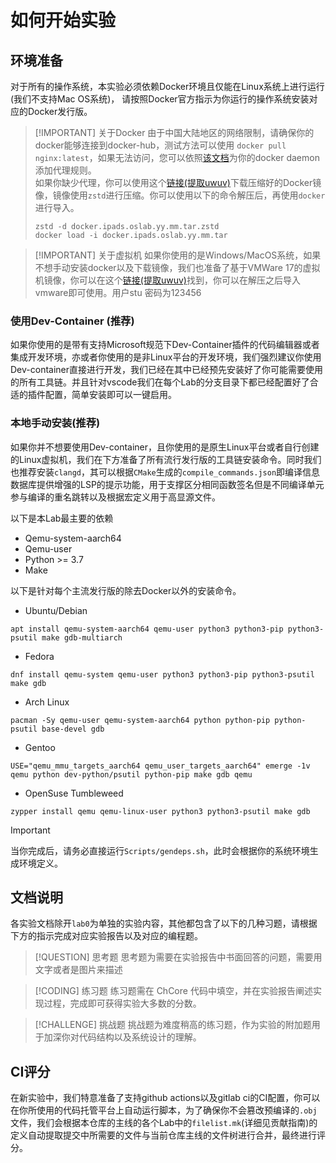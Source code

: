 # 如何开始实验

<!-- toc -->

## 环境准备

对于所有的操作系统，本实验必须依赖Docker环境且仅能在Linux系统上进行运行(我们不支持Mac OS系统)，
请按照Docker官方指示为你运行的操作系统安装对应的Docker发行版。

> [!IMPORTANT] 关于Docker
> 由于中国大陆地区的网络限制，请确保你的docker能够连接到docker-hub，测试方法可以使用 `docker pull nginx:latest`，如果无法访问，您可以依照[该文档](https://docs.docker.com/engine/daemon/)为你的docker daemon添加代理规则。  
> 如果你缺少代理，你可以使用这个[链接(提取uwuv)](https://pan.baidu.com/s/1ipbMZ-C1Qk0S9PGDDMMy6w)下载压缩好的Docker镜像，镜像使用`zstd`进行压缩。你可以使用以下的命令解压后，再使用`docker`进行导入。
>
> ```
> zstd -d docker.ipads.oslab.yy.mm.tar.zstd
> docker load -i docker.ipads.oslab.yy.mm.tar
> ```

> [!IMPORTANT] 关于虚拟机
> 如果你使用的是Windows/MacOS系统，如果不想手动安装docker以及下载镜像，我们也准备了基于VMWare 17的虚拟机镜像，你可以在这个[链接(提取uwuv)](https://pan.baidu.com/s/1ipbMZ-C1Qk0S9PGDDMMy6w)找到，你可以在解压之后导入vmware即可使用。用户stu 密码为123456

### 使用Dev-Container (推荐)

如果你使用的是带有支持Microsoft规范下Dev-Container插件的代码编辑器或者集成开发环境，亦或者你使用的是非Linux平台的开发环境，我们强烈建议你使用Dev-container直接进行开发，我们已经在其中已经预先安装好了你可能需要使用的所有工具链。并且针对vscode我们在每个Lab的分支目录下都已经配置好了合适的插件配置，简单安装即可以一键启用。

### 本地手动安装(推荐)

如果你并不想要使用Dev-container，且你使用的是原生Linux平台或者自行创建的Linux虚拟机，我们在下方准备了所有流行发行版的工具链安装命令。同时我们也推荐安装`clangd`，其可以根据`CMake`生成的`compile_commands.json`即编译信息数据库提供增强的LSP的提示功能，用于支撑区分相同函数签名但是不同编译单元参与编译的重名跳转以及根据宏定义用于高显源文件。

以下是本Lab最主要的依赖

- Qemu-system-aarch64
- Qemu-user
- Python >= 3.7
- Make

以下是针对每个主流发行版的除去Docker以外的安装命令。

- Ubuntu/Debian

```console
apt install qemu-system-aarch64 qemu-user python3 python3-pip python3-psutil make gdb-multiarch

```

- Fedora

```console
dnf install qemu-system qemu-user python3 python3-pip python3-psutil make gdb

```

- Arch Linux

```console
pacman -Sy qemu-user qemu-system-aarch64 python python-pip python-psutil base-devel gdb

```

- Gentoo

```console
USE="qemu_mmu_targets_aarch64 qemu_user_targets_aarch64" emerge -1v qemu python dev-python/psutil python-pip make gdb qemu

```

- OpenSuse Tumbleweed

```console
zypper install qemu qemu-linux-user python3 python3-psutil make gdb

```

> [!IMPORTANT]
> 当你完成后，请务必直接运行`Scripts/gendeps.sh`，此时会根据你的系统环境生成环境定义。

## 文档说明

各实验文档除开`lab0`为单独的实验内容，其他都包含了以下的几种习题，请根据下方的指示完成对应实验报告以及对应的编程题。

> [!QUESTION] 思考题
> 思考题为需要在实验报告中书面回答的问题，需要用文字或者是图片来描述

> [!CODING] 练习题
> 练习题需在 ChCore 代码中填空，并在实验报告阐述实现过程，完成即可获得实验大多数的分数。

> [!CHALLENGE] 挑战题
> 挑战题为难度稍高的练习题，作为实验的附加题用于加深你对代码结构以及系统设计的理解。

## CI评分

在新实验中，我们特意准备了支持github actions以及gitlab ci的CI配置，你可以在你所使用的代码托管平台上自动运行脚本，为了确保你不会篡改预编译的`.obj`文件，我们会根据本仓库的主线的各个Lab中的`filelist.mk`(详细见贡献指南)的定义自动提取提交中所需要的文件与当前仓库主线的文件树进行合并，最终进行评分。
